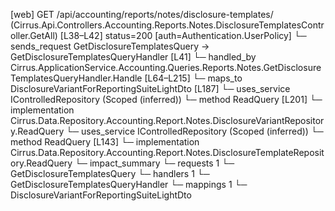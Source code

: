 [web] GET /api/accounting/reports/notes/disclosure-templates/  (Cirrus.Api.Controllers.Accounting.Reports.Notes.DisclosureTemplatesController.GetAll)  [L38–L42] status=200 [auth=Authentication.UserPolicy]
  └─ sends_request GetDisclosureTemplatesQuery -> GetDisclosureTemplatesQueryHandler [L41]
    └─ handled_by Cirrus.ApplicationService.Accounting.Queries.Reports.Notes.GetDisclosureTemplatesQueryHandler.Handle [L64–L215]
      └─ maps_to DisclosureVariantForReportingSuiteLightDto [L187]
      └─ uses_service IControlledRepository<DisclosureVariant> (Scoped (inferred))
        └─ method ReadQuery [L201]
          └─ implementation Cirrus.Data.Repository.Accounting.Report.Notes.DisclosureVariantRepository.ReadQuery
      └─ uses_service IControlledRepository<DisclosureTemplate> (Scoped (inferred))
        └─ method ReadQuery [L143]
          └─ implementation Cirrus.Data.Repository.Accounting.Report.Notes.DisclosureTemplateRepository.ReadQuery
  └─ impact_summary
    └─ requests 1
      └─ GetDisclosureTemplatesQuery
    └─ handlers 1
      └─ GetDisclosureTemplatesQueryHandler
    └─ mappings 1
      └─ DisclosureVariantForReportingSuiteLightDto

